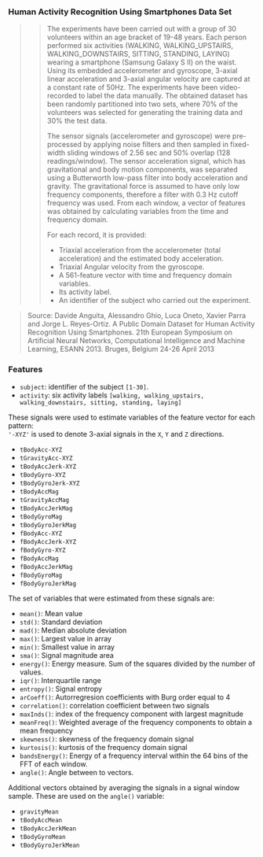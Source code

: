 
### Human Activity Recognition Using Smartphones Data Set 

>> The experiments have been carried out with a group of 30 volunteers within an age bracket of 19-48 years. Each person performed six activities (WALKING, WALKING_UPSTAIRS, WALKING_DOWNSTAIRS, SITTING, STANDING, LAYING) wearing a smartphone (Samsung Galaxy S II) on the waist. Using its embedded accelerometer and gyroscope, 3-axial linear acceleration and 3-axial angular velocity are captured at a constant rate of 50Hz. The experiments have been video-recorded to label the data manually. The obtained dataset has been randomly partitioned into two sets, where 70% of the volunteers was selected for generating the training data and 30% the test data. 
>>
>>The sensor signals (accelerometer and gyroscope) were pre-processed by applying noise filters and then sampled in fixed-width sliding windows of 2.56 sec and 50% overlap (128 readings/window). The sensor acceleration signal, which has gravitational and body motion components, was separated using a Butterworth low-pass filter into body acceleration and gravity. The gravitational force is assumed to have only low frequency components, therefore a filter with 0.3 Hz cutoff frequency was used. From each window, a vector of features was obtained by calculating variables from the time and frequency domain. 
>>
>>For each record, it is provided:
>>- Triaxial acceleration from the accelerometer (total acceleration) and the estimated body acceleration.
>>- Triaxial Angular velocity from the gyroscope. 
>>- A 561-feature vector with time and frequency domain variables. 
>>- Its activity label. 
>>- An identifier of the subject who carried out the experiment.

> Source: 
Davide Anguita, Alessandro Ghio, Luca Oneto, Xavier Parra and Jorge L. Reyes-Ortiz. A Public Domain Dataset for Human Activity Recognition Using Smartphones. 21th European Symposium on Artificial Neural Networks, Computational Intelligence and Machine Learning, ESANN 2013. Bruges, Belgium 24-26 April 2013


### Features                      

*  `subject`: identifier of the subject `[1-30]`.
*  `activity`: six activity labels `[walking, walking_upstairs, walking_downstairs, sitting, standing, laying]` 
 
These signals were used to estimate variables of the feature vector for each pattern:  
 `'-XYZ'` is used to denote 3-axial signals in the `X`, `Y` and `Z` directions.

* `tBodyAcc-XYZ`
* `tGravityAcc-XYZ`
* `tBodyAccJerk-XYZ`
* `tBodyGyro-XYZ`
* `tBodyGyroJerk-XYZ`
* `tBodyAccMag`
* `tGravityAccMag`
* `tBodyAccJerkMag`
* `tBodyGyroMag`
* `tBodyGyroJerkMag`
* `fBodyAcc-XYZ`
* `fBodyAccJerk-XYZ`
* `fBodyGyro-XYZ`
* `fBodyAccMag`
* `fBodyAccJerkMag`
* `fBodyGyroMag`
* `fBodyGyroJerkMag`

The set of variables that were estimated from these signals are: 

* `mean()`: Mean value
* `std()`: Standard deviation
* `mad()`: Median absolute deviation 
* `max()`: Largest value in array
* `min()`: Smallest value in array
* `sma()`: Signal magnitude area
* `energy()`: Energy measure. Sum of the squares divided by the number of values. 
* `iqr()`: Interquartile range 
* `entropy()`: Signal entropy
* `arCoeff()`: Autorregresion coefficients with Burg order equal to 4
* `correlation()`: correlation coefficient between two signals
* `maxInds()`: index of the frequency component with largest magnitude
* `meanFreq()`: Weighted average of the frequency components to obtain a mean frequency
* `skewness()`: skewness of the frequency domain signal 
* `kurtosis()`: kurtosis of the frequency domain signal 
* `bandsEnergy()`: Energy of a frequency interval within the 64 bins of the FFT of each window.
* `angle()`: Angle between to vectors.

Additional vectors obtained by averaging the signals in a signal window sample. These are used on the `angle()` variable:

* `gravityMean`
* `tBodyAccMean`
* `tBodyAccJerkMean`
* `tBodyGyroMean`
* `tBodyGyroJerkMean`











